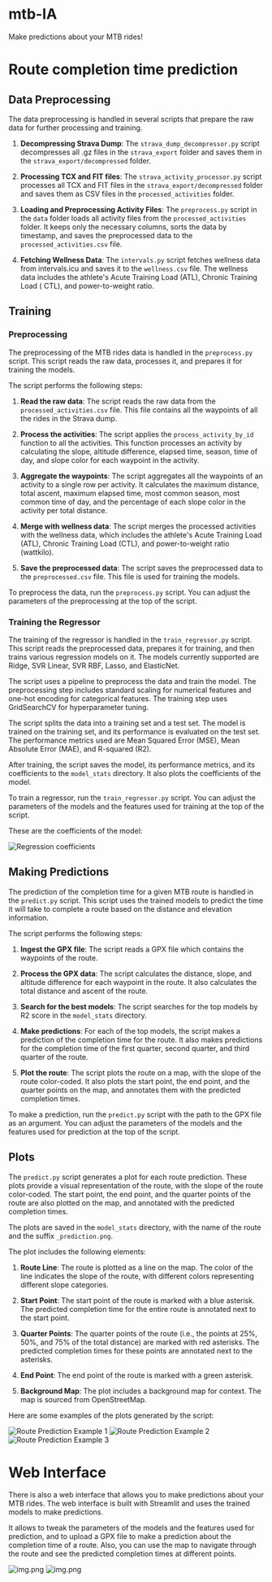 # mtb-IA

Make predictions about your MTB rides!

# Route completion time prediction

## Data Preprocessing

The data preprocessing is handled in several scripts that prepare the raw data for further processing and training.

1. **Decompressing Strava Dump**: The `strava_dump_decompressor.py` script decompresses all .gz files in
   the `strava_export` folder and saves them in the `strava_export/decompressed` folder.

2. **Processing TCX and FIT files**: The `strava_activity_processor.py` script processes all TCX and FIT files in
   the `strava_export/decompressed` folder and saves them as CSV files in the `processed_activities` folder.

3. **Loading and Preprocessing Activity Files**: The `preprocess.py` script in the `data` folder loads all activity
   files from the `processed_activities` folder. It keeps only the necessary columns, sorts the data by timestamp, and
   saves the preprocessed data to the `processed_activities.csv` file.

4. **Fetching Wellness Data**: The `intervals.py` script fetches wellness data from intervals.icu and saves it to
   the `wellness.csv` file. The wellness data includes the athlete's Acute Training Load (ATL), Chronic Training Load (
   CTL), and power-to-weight ratio.

## Training

### Preprocessing

The preprocessing of the MTB rides data is handled in the `preprocess.py` script. This script reads the raw data,
processes it, and prepares it for training the models.

The script performs the following steps:

1. **Read the raw data**: The script reads the raw data from the `processed_activities.csv` file. This file contains all
   the waypoints of all the rides in the Strava dump.

2. **Process the activities**: The script applies the `process_activity_by_id` function to all the activities. This
   function processes an activity by calculating the slope, altitude difference, elapsed time, season, time of day, and
   slope color for each waypoint in the activity.

3. **Aggregate the waypoints**: The script aggregates all the waypoints of an activity to a single row per activity. It
   calculates the maximum distance, total ascent, maximum elapsed time, most common season, most common time of day, and
   the percentage of each slope color in the activity per total distance.

4. **Merge with wellness data**: The script merges the processed activities with the wellness data, which includes the
   athlete's Acute Training Load (ATL), Chronic Training Load (CTL), and power-to-weight ratio (wattkilo).

5. **Save the preprocessed data**: The script saves the preprocessed data to the `preprocessed.csv` file. This file is
   used for training the models.

To preprocess the data, run the `preprocess.py` script. You can adjust the parameters of the preprocessing at the top of
the script.

### Training the Regressor

The training of the regressor is handled in the `train_regressor.py` script. This script reads the preprocessed data,
prepares it for training, and then trains various regression models on it. The models currently supported are Ridge, SVR
Linear, SVR RBF, Lasso, and ElasticNet.

The script uses a pipeline to preprocess the data and train the model. The preprocessing step includes standard scaling
for numerical features and one-hot encoding for categorical features. The training step uses GridSearchCV for
hyperparameter tuning.

The script splits the data into a training set and a test set. The model is trained on the training set, and its
performance is evaluated on the test set. The performance metrics used are Mean Squared Error (MSE), Mean Absolute
Error (MAE), and R-squared (R2).

After training, the script saves the model, its performance metrics, and its coefficients to the `model_stats`
directory. It also plots the coefficients of the model.

To train a regressor, run the `train_regressor.py` script. You can adjust the parameters of the models and the features
used for training at the top of the script.

These are the coefficients of the model:

![Regression coefficients](route_completion_time/model_stats/Lasso_coefs.png)

## Making Predictions

The prediction of the completion time for a given MTB route is handled in the `predict.py` script. This script uses the
trained models to predict the time it will take to complete a route based on the distance and elevation information.

The script performs the following steps:

1. **Ingest the GPX file**: The script reads a GPX file which contains the waypoints of the route.

2. **Process the GPX data**: The script calculates the distance, slope, and altitude difference for each waypoint in the
   route. It also calculates the total distance and ascent of the route.

3. **Search for the best models**: The script searches for the top models by R2 score in the `model_stats` directory.

4. **Make predictions**: For each of the top models, the script makes a prediction of the completion time for the route.
   It also makes predictions for the completion time of the first quarter, second quarter, and third quarter of the
   route.

5. **Plot the route**: The script plots the route on a map, with the slope of the route color-coded. It also plots the
   start point, the end point, and the quarter points on the map, and annotates them with the predicted completion
   times.

To make a prediction, run the `predict.py` script with the path to the GPX file as an argument. You can adjust the
parameters of the models and the features used for prediction at the top of the script.

## Plots

The `predict.py` script generates a plot for each route prediction. These plots provide a visual representation of the
route, with the slope of the route color-coded. The start point, the end point, and the quarter points of the route are
also plotted on the map, and annotated with the predicted completion times.

The plots are saved in the `model_stats` directory, with the name of the route and the suffix `_prediction.png`.

The plot includes the following elements:

1. **Route Line**: The route is plotted as a line on the map. The color of the line indicates the slope of the route,
   with different colors representing different slope categories.

2. **Start Point**: The start point of the route is marked with a blue asterisk. The predicted completion time for the
   entire route is annotated next to the start point.

3. **Quarter Points**: The quarter points of the route (i.e., the points at 25%, 50%, and 75% of the total distance) are
   marked with red asterisks. The predicted completion times for these points are annotated next to the asterisks.

4. **End Point**: The end point of the route is marked with a green asterisk.

5. **Background Map**: The plot includes a background map for context. The map is sourced from OpenStreetMap.

Here are some examples of the plots generated by the script:

![Route Prediction Example 1](route_completion_time/model_stats/bokeron-bike-race-2023-1-vuelta.gpx_prediction.png)
![Route Prediction Example 2](route_completion_time/model_stats/ruta_balcon_axarquia.gpx_prediction.png)
![Route Prediction Example 3](route_completion_time/model_stats/v-rural-race-mijas-mtb.gpx_prediction.png)

# Web Interface

There is also a web interface that allows you to make predictions about your MTB rides. The web interface is built with
Streamlit and uses the trained models to make predictions.

It allows to tweak the parameters of the models and the features used for prediction, and to upload a GPX file to make a
prediction about the completion time of a route. Also, you can use the map to navigate through the route and see the
predicted completion times at different points.

![img.png](screenshots/img.png)
![img.png](screenshots/img2.png)